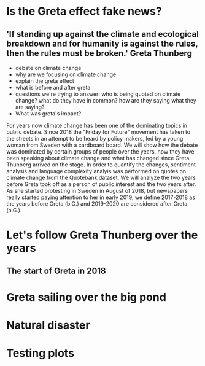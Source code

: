 # Is the Greta effect fake news?
## 'If standing up against the climate and ecological breakdown and for humanity is against the rules, then the rules must be broken.' Greta Thunberg

- debate on climate change
- why are we focusing on climate change
- explain the greta effect
- what is before and after greta
- questions we're trying to answer: who is being quoted on climate change? what do they have in common? how are they saying what they are saying?
- What was greta's impact?

For years now climate change has been one of the dominating topics in public debate.
Since 2018 the "Friday for Future" movement has taken to the streets in an attempt to be heard by policy makers, led by a young woman from Sweden with a cardboard board.
We will show how the debate was dominated by certain groups of people over the years, how they have been speaking about climate change and what has changed since Greta Thunberg arrived on the stage. In order to quantify the changes, sentiment analysis and language complexity analyis was performed on quotes on climate change from the Quotebank dataset. We will analyze the two years before Greta took off as a person of public interest and the two years after. As she started protesting in Sweden in August of 2018, but newspapers really started paying attention to her in early 2019, we define 2017-2018 as the years before Greta (b.G.) and 2019-2020 are considered after Greta (a.G.). 

# Let's follow Greta Thunberg over the years

## The start of Greta in 2018

# Greta sailing over the big pond

# Natural disaster

# Testing plots

